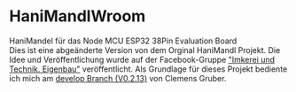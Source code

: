 # HaniMandlWroom
HaniMandel für das Node MCU ESP32 38Pin Evaluation Board<br>
Dies ist eine abgeänderte Version von dem Orginal HaniMandl Projekt. Die Idee und Veröffentlichung wurde auf der Facebook-Gruppe ["Imkerei und Technik. Eigenbau"](https://www.facebook.com/groups/139671009967454) veröffentlicht.
Als Grundlage für dieses Projekt bediente ich mich am [develop Branch (V0.2.13)](https://github.com/ClemensGruber/hani-mandl/tree/develop) von Clemens Gruber.
